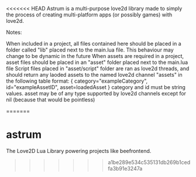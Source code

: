 <<<<<<< HEAD
Astrum is a multi-purpose love2d library made to simply the process of creating multi-platform apps (or possibly games) with love2d.



Notes:

When included in a project, all files contained here should be placed in a folder called "lib" placed next to the main.lua file. This behaviour may change to be dynamic in the future
When assets are required in a project, asset files should be placed in an "asset" folder placed next to the main.lua file
Script files placed in "asset/script" folder are ran as love2d threads, and should return any laoded assets to the named love2d channel "assets" in the following table format:
{
category="exampleCategory",
id="exampleAssetID",
asset=loadedAsset
}
category and id must be string values. 
asset may be of any type supported by love2d channels except for nil (because that would be pointless)

=======
# astrum
The Love2D Lua Library powering projects like beefrontend. 
>>>>>>> a1be289e534c535131db269b1cedfa3b91e3247a
